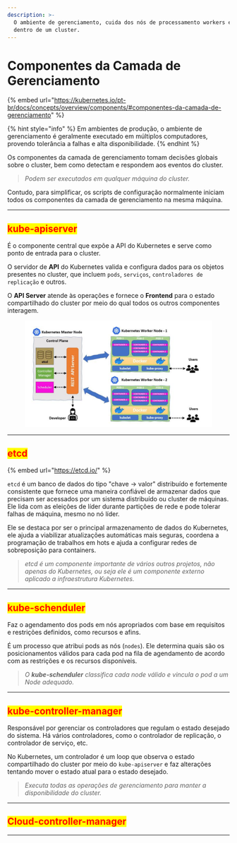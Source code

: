 ```yaml
---
description: >-
  O ambiente de gerenciamento, cuida dos nós de processamento workers e os pods
  dentro de um cluster.
---
```


# Componentes da Camada de Gerenciamento

{% embed url="https://kubernetes.io/pt-br/docs/concepts/overview/components/#componentes-da-camada-de-gerenciamento" %}

{% hint style="info" %}
Em ambientes de produção, o ambiente de gerenciamento é geralmente executado em múltiplos computadores, provendo tolerância a falhas e alta disponibilidade.
{% endhint %}

Os componentes da camada de gerenciamento tomam decisões globais sobre o cluster, bem como detectam e respondem aos eventos do cluster.&#x20;

> _Podem ser executados em qualquer máquina do cluster._&#x20;

Contudo, para simplificar, os scripts de configuração normalmente iniciam todos os componentes da camada de gerenciamento na mesma máquina.

***

## <mark style="color:red;">kube-apiserver</mark>&#x20;

É o componente central que expõe a API do Kubernetes e serve como ponto de entrada para o cluster.

O servidor de **API** do Kubernetes valida e configura dados para os objetos presentes no cluster, que incluem `pods`, `serviços`, `controladores de replicação` e outros.

O **API Server** atende às operações e fornece o **Frontend** para o estado compartilhado do cluster por meio do qual todos os outros componentes interagem.

<figure><img src="../.gitbook/assets/image (27).png" alt=""><figcaption></figcaption></figure>

***

## <mark style="color:red;">etcd</mark>&#x20;

{% embed url="https://etcd.io/" %}

`etcd` é um banco de dados do tipo "chave -> valor"  distribuído e fortemente consistente que fornece uma maneira confiável de armazenar dados que precisam ser acessados ​​por um sistema distribuído ou cluster de máquinas. Ele lida com as eleições de líder durante partições de rede e pode tolerar falhas de máquina, mesmo no nó líder.

Ele se destaca por ser o principal armazenamento de dados do Kubernetes, ele ajuda a viabilizar atualizações automáticas mais seguras, coordena a programação de trabalhos em hots e ajuda a configurar redes de sobreposição para containers.

> _etcd é um componente importante de vários outros projetos, não apenas do Kubernetes, ou seja ele é um componente externo aplicado a infraestrutura Kubernetes._

***

## <mark style="color:red;">kube-schenduler</mark>&#x20;

Faz o agendamento dos pods em nós apropriados com base em requisitos e restrições definidos, como recursos e afins.

É um processo que atribui pods as nós (`nodes`). Ele determina quais são os posicionamentos válidos para cada pod na fila de agendamento de acordo com as restrições e os recursos disponíveis.&#x20;

> _O **kube-schenduler** classifica cada node válido e vincula o pod a um Node adequado._

***

## <mark style="color:red;">kube-controller-manager</mark>&#x20;

Responsável por gerenciar os controladores que regulam o estado desejado do sistema. Há vários controladores, como o controlador de replicação, o controlador de serviço, etc.

No Kubernetes, um controlador é um loop que observa o estado compartilhado do cluster por meio do `kube-apiserver` e faz alterações tentando mover o estado atual para o estado desejado.

> _Executa todas as operações de gerenciamento para manter a disponibilidade do cluster._

***

## <mark style="color:red;">Cloud-controller-manager</mark>

***
